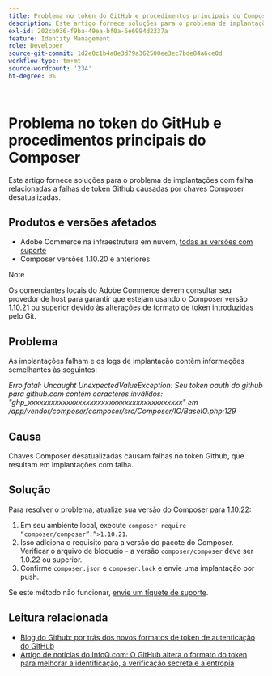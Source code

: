 ```yaml
---
title: Problema no token do GitHub e procedimentos principais do Composer
description: Este artigo fornece soluções para o problema de implantações com falha relacionadas a falhas de token Github causadas por chaves Composer desatualizadas.
exl-id: 202cb936-f9ba-49ea-bf0a-6e6994d2337a
feature: Identity Management
role: Developer
source-git-commit: 1d2e0c1b4a8e3d79a362500ee3ec7bde84a6ce0d
workflow-type: tm+mt
source-wordcount: '234'
ht-degree: 0%

---
```


# Problema no token do GitHub e procedimentos principais do Composer

Este artigo fornece soluções para o problema de implantações com falha relacionadas a falhas de token Github causadas por chaves Composer desatualizadas.

## Produtos e versões afetados

* Adobe Commerce na infraestrutura em nuvem, [todas as versões com suporte](https://magento.com/sites/default/files/magento-software-lifecycle-policy.pdf)
* Composer versões 1.10.20 e anteriores

>[!NOTE]
>
>Os comerciantes locais do Adobe Commerce devem consultar seu provedor de host para garantir que estejam usando o Composer versão 1.10.21 ou superior devido às alterações de formato de token introduzidas pelo Git.

## Problema

As implantações falham e os logs de implantação contêm informações semelhantes às seguintes:

*Erro fatal: Uncaught UnexpectedValueException: Seu token oauth do github para github.com contém caracteres inválidos: &quot;ghp_xxxxxxxxxxxxxxxxxxxxxxxxxxxxxxxxxxxxxxxx&quot; em /app/vendor/composer/composer/src/Composer/IO/BaseIO.php:129*

## Causa

Chaves Composer desatualizadas causam falhas no token Github, que resultam em implantações com falha.

## Solução

Para resolver o problema, atualize sua versão do Composer para 1.10.22:

1. Em seu ambiente local, execute `composer require “composer/composer”:”>1.10.21`.
1. Isso adiciona o requisito para a versão do pacote do Composer. Verificar o arquivo de bloqueio - a versão `composer/composer` deve ser 1.0.22 ou superior.
1. Confirme `composer.json` e `composer.lock` e envie uma implantação por push.

Se este método não funcionar, [envie um tíquete de suporte](/help/help-center-guide/help-center/magento-help-center-user-guide.md#submit-ticket).

## Leitura relacionada

* [Blog do Github: por trás dos novos formatos de token de autenticação do GitHub](https://github.blog/2021-04-05-behind-githubs-new-authentication-token-formats/)
* [Artigo de notícias do InfoQ.com: O GitHub altera o formato do token para melhorar a identificação, a verificação secreta e a entropia](https://www.infoq.com/news/2021/04/github-new-token-format/)
